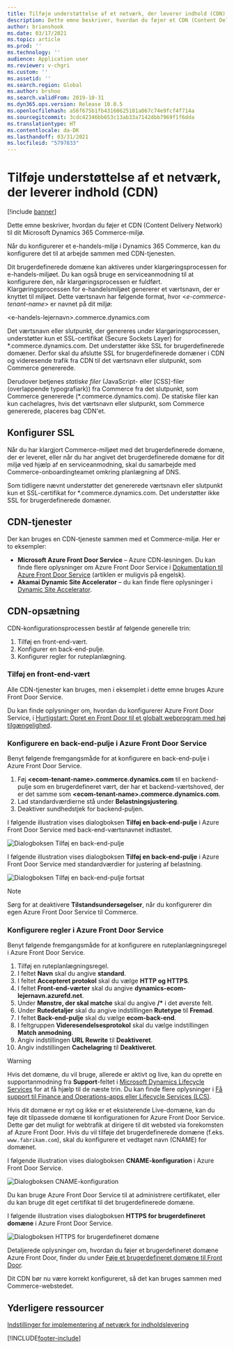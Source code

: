 ```yaml
---
title: Tilføje understøttelse af et netværk, der leverer indhold (CDN)
description: Dette emne beskriver, hvordan du føjer et CDN (Content Delivery Network) til dit Microsoft Dynamics 365 Commerce-miljø.
author: brianshook
ms.date: 03/17/2021
ms.topic: article
ms.prod: ''
ms.technology: ''
audience: Application user
ms.reviewer: v-chgri
ms.custom: ''
ms.assetid: ''
ms.search.region: Global
ms.author: brshoo
ms.search.validFrom: 2019-10-31
ms.dyn365.ops.version: Release 10.0.5
ms.openlocfilehash: a56f675b1fb43160625101a067c74e9fcf4f714a
ms.sourcegitcommit: 3cdc42346bb653c13ab33a7142dbb7969f1f6dda
ms.translationtype: HT
ms.contentlocale: da-DK
ms.lasthandoff: 03/31/2021
ms.locfileid: "5797833"
---
```

# <a name="add-support-for-a-content-delivery-network-cdn"></a>Tilføje understøttelse af et netværk, der leverer indhold (CDN)

[!include [banner](includes/banner.md)]

Dette emne beskriver, hvordan du føjer et CDN (Content Delivery Network) til dit Microsoft Dynamics 365 Commerce-miljø.

Når du konfigurerer et e-handels-miljø i Dynamics 365 Commerce, kan du konfigurere det til at arbejde sammen med CDN-tjenesten. 

Dit brugerdefinerede domæne kan aktiveres under klargøringsprocessen for e-handels-miljøet. Du kan også bruge en serviceanmodning til at konfigurere den, når klargøringsprocessen er fuldført. Klargøringsprocessen for e-handelsmiljøet genererer et værtsnavn, der er knyttet til miljøet. Dette værtsnavn har følgende format, hvor \<*e-commerce-tenant-name*\> er navnet på dit miljø:

&lt;e-handels-lejernavn&gt;.commerce.dynamics.com

Det værtsnavn eller slutpunkt, der genereres under klargøringsprocessen, understøtter kun et SSL-certifikat (Secure Sockets Layer) for \*.commerce.dynamics.com. Det understøtter ikke SSL for brugerdefinerede domæner. Derfor skal du afslutte SSL for brugerdefinerede domæner i CDN og videresende trafik fra CDN til det værtsnavn eller slutpunkt, som Commerce genererede. 

Derudover betjenes *statiske filer* (JavaScript- eller \[CSS\]-filer (overlappende typografiark)) fra Commerce fra det slutpunkt, som Commerce genererede (\*.commerce.dynamics.com). De statiske filer kan kun cachelagres, hvis det værtsnavn eller slutpunkt, som Commerce genererede, placeres bag CDN'et.

## <a name="set-up-ssl"></a>Konfigurer SSL

Når du har klargjort Commerce-miljøet med det brugerdefinerede domæne, der er leveret, eller når du har angivet det brugerdefinerede domæne for dit miljø ved hjælp af en serviceanmodning, skal du samarbejde med Commerce-onboardingteamet omkring planlægning af DNS.

Som tidligere nævnt understøtter det genererede værtsnavn eller slutpunkt kun et SSL-certifikat for \*.commerce.dynamics.com. Det understøtter ikke SSL for brugerdefinerede domæner.

## <a name="cdn-services"></a>CDN-tjenester

Der kan bruges en CDN-tjeneste sammen med et Commerce-miljø. Her er to eksempler:

- **Microsoft Azure Front Door Service** – Azure CDN-løsningen. Du kan finde flere oplysninger om Azure Front Door Service i [Dokumentation til Azure Front Door Service](https://docs.microsoft.com/azure/frontdoor/) (artiklen er muligvis på engelsk).
- **Akamai Dynamic Site Accelerator** – du kan finde flere oplysninger i [Dynamic Site Accelerator](https://www.akamai.com/us/en/products/performance/dynamic-site-accelerator.jsp).

## <a name="cdn-setup"></a>CDN-opsætning

CDN-konfigurationsprocessen består af følgende generelle trin:

1. Tilføj en front-end-vært.
1. Konfigurer en back-end-pulje.
1. Konfigurer regler for ruteplanlægning.

### <a name="add-a-front-end-host"></a>Tilføj en front-end-vært

Alle CDN-tjenester kan bruges, men i eksemplet i dette emne bruges Azure Front Door Service. 

Du kan finde oplysninger om, hvordan du konfigurerer Azure Front Door Service, i [Hurtigstart: Opret en Front Door til et globalt webprogram med høj tilgængelighed](https://docs.microsoft.com/azure/frontdoor/quickstart-create-front-door).

### <a name="configure-a-backend-pool-in-azure-front-door-service"></a>Konfigurere en back-end-pulje i Azure Front Door Service

Benyt følgende fremgangsmåde for at konfigurere en back-end-pulje i Azure Front Door Service.

1. Føj **&lt;ecom-tenant-name&gt;.commerce.dynamics.com** til en backend-pulje som en brugerdefineret vært, der har et backend-værtshoved, der er det samme som **&lt;ecom-tenant-name&gt;.commerce.dynamics.com**.
1. Lad standardværdierne stå under **Belastningsjustering**.
1. Deaktiver sundhedstjek for backend-puljen.

I følgende illustration vises dialogboksen **Tilføj en back-end-pulje** i Azure Front Door Service med back-end-værtsnavnet indtastet.

![Dialogboksen Tilføj en back-end-pulje](./media/CDN_BackendPool.png)

I følgende illustration vises dialogboksen **Tilføj en back-end-pulje** i Azure Front Door Service med standardværdier for justering af belastning.

![Dialogboksen Tilføj en back-end-pulje fortsat](./media/CDN_BackendPool_2.png)

> [!NOTE]
> Sørg for at deaktivere **Tilstandsundersøgelser**, når du konfigurerer din egen Azure Front Door Service til Commerce.


### <a name="set-up-rules-in-azure-front-door-service"></a>Konfigurere regler i Azure Front Door Service

Benyt følgende fremgangsmåde for at konfigurere en ruteplanlægningsregel i Azure Front Door Service.

1. Tilføj en ruteplanlægningsregel.
1. I feltet **Navn** skal du angive **standard**.
1. I feltet **Accepteret protokol** skal du vælge **HTTP og HTTPS**.
1. I feltet **Front-end-værter** skal du angive **dynamics-ecom-lejernavn.azurefd.net**.
1. Under **Mønstre, der skal matche** skal du angive **/\*** i det øverste felt.
1. Under **Rutedetaljer** skal du angive indstillingen **Rutetype** til **Fremad**.
1. I feltet **Back-end-pulje** skal du vælge **ecom-back-end**.
1. I feltgruppen **Videresendelsesprotokol** skal du vælge indstillingen **Match anmodning**. 
1. Angiv indstillingen **URL Rewrite** til **Deaktiveret**.
1. Angiv indstillingen **Cachelagring** til **Deaktiveret**.


> [!WARNING]
> Hvis det domæne, du vil bruge, allerede er aktivt og live, kan du oprette en supportanmodning fra **Support**-feltet i [Microsoft Dynamics Lifecycle Services](https://lcs.dynamics.com/) for at få hjælp til de næste trin. Du kan finde flere oplysninger i [Få support til Finance and Operations-apps eller Lifecycle Services (LCS)](../fin-ops-core/dev-itpro/lifecycle-services/lcs-support.md).

Hvis dit domæne er nyt og ikke er et eksisterende Live-domæne, kan du føje dit tilpassede domæne til konfigurationen for Azure Front Door Service. Dette gør det muligt for webtrafik at dirigere til dit websted via forekomsten af Azure Front Door. Hvis du vil tilføje det brugerdefinerede domæne (f.eks. `www.fabrikam.com`), skal du konfigurere et vedtaget navn (CNAME) for domænet.

I følgende illustration vises dialogboksen **CNAME-konfiguration** i Azure Front Door Service.

![Dialogboksen CNAME-konfiguration](./media/CNAME_Configuration.png)

Du kan bruge Azure Front Door Service til at administrere certifikatet, eller du kan bruge dit eget certifikat til det brugerdefinerede domæne.

I følgende illustration vises dialogboksen **HTTPS for brugerdefineret domæne** i Azure Front Door Service.

![Dialogboksen HTTPS for brugerdefineret domæne](./media/Custom_Domain_HTTPS.png)

Detaljerede oplysninger om, hvordan du føjer et brugerdefineret domæne Azure Front Door, finder du under [Føje et brugerdefineret domæne til Front Door](https://docs.microsoft.com/azure/frontdoor/front-door-custom-domain).

Dit CDN bør nu være korrekt konfigureret, så det kan bruges sammen med Commerce-webstedet.

## <a name="additional-resources"></a>Yderligere ressourcer

[Indstillinger for implementering af netværk for indholdslevering](cdn-options.md)


[!INCLUDE[footer-include](../includes/footer-banner.md)]

